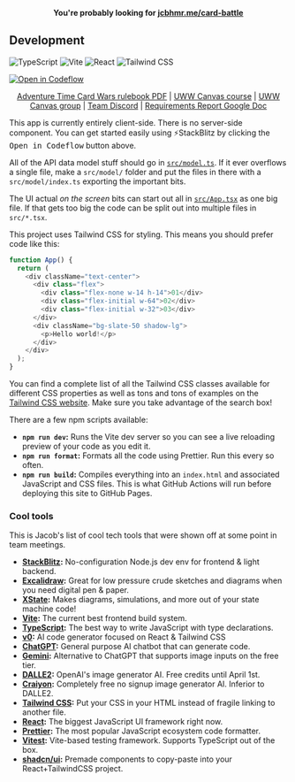 <p align=center>
  <b>You're probably looking for <a href="https://jcbhmr.me/card-battle/">jcbhmr.me/card-battle</a></b>
</p>

## Development

![TypeScript](https://img.shields.io/static/v1?style=for-the-badge&message=TypeScript&color=3178C6&logo=TypeScript&logoColor=FFFFFF&label=)
![Vite](https://img.shields.io/static/v1?style=for-the-badge&message=Vite&color=646CFF&logo=Vite&logoColor=FFFFFF&label=)
![React](https://img.shields.io/static/v1?style=for-the-badge&message=React&color=222222&logo=React&logoColor=61DAFB&label=)
![Tailwind CSS](https://img.shields.io/static/v1?style=for-the-badge&message=Tailwind+CSS&color=222222&logo=Tailwind+CSS&logoColor=06B6D4&label=)

[![Open in Codeflow](https://developer.stackblitz.com/img/open_in_codeflow.svg)](https://pr.new/https://github.com/jcbhmr/card-battle)

<p align=center><a href="https://upload.snakesandlattes.com/rules/a/AdventureTimeCardWarsFinnvsJake.pdf">Adventure Time Card Wars rulebook PDF</a>
  | <a href="https://uwwtw.instructure.com/courses/629539">UWW Canvas course</a>
  | <a href="https://uwwtw.instructure.com/groups/589727">UWW Canvas group</a>
  | <a href="https://discord.com/channels/1210270012871548968/1210270013316141087">Team Discord</a>
  | <a href="https://docs.google.com/document/d/14G7fjNbmNlFm-acpPyLgDmEr_H5b3vUcbiQiU-Q5cf8/edit">Requirements Report Google Doc</a>
</p>

This app is currently entirely client-side. There is no server-side component. You can get started easily using ⚡StackBlitz by clicking the <kbd>Open in Codeflow</kbd> button above.

All of the API data model stuff should go in [`src/model.ts`](src/model.ts). If it ever overflows a single file, make a `src/model/` folder and put the files in there with a `src/model/index.ts` exporting the important bits.

The UI actual _on the screen_ bits can start out all in [`src/App.tsx`](src/App.tsx) as one big file. If that gets too big the code can be split out into multiple files in `src/*.tsx`.

This project uses Tailwind CSS for styling. This means you should prefer code like this:

```js
function App() {
  return (
    <div className="text-center">
      <div class="flex">
        <div class="flex-none w-14 h-14">01</div>
        <div class="flex-initial w-64">02</div>
        <div class="flex-initial w-32">03</div>
      </div>
      <div className="bg-slate-50 shadow-lg">
        <p>Hello world!</p>
      </div>
    </div>
  );
}
```

You can find a complete list of all the Tailwind CSS classes available for different CSS properties as well as tons and tons of examples on the [Tailwind CSS website](https://tailwindcss.com/). Make sure you take advantage of the search box!

There are a few npm scripts available:

- **`npm run dev`:** Runs the Vite dev server so you can see a live reloading preview of your code as you edit it.
- **`npm run format`:** Formats all the code using Prettier. Run this every so often.
- **`npm run build`:** Compiles everything into an `index.html` and associated JavaScript and CSS files. This is what GitHub Actions will run before deploying this site to GitHub Pages.

### Cool tools

This is Jacob's list of cool tech tools that were shown off at some point in team meetings.

- **[StackBlitz](https://stackblitz.com/):** No-configuration Node.js dev env for frontend & light backend.
- **[Excalidraw](https://excalidraw.com/):** Great for low pressure crude sketches and diagrams when you need digital pen & paper.
- **[XState](https://github.com/statelyai/xstate):** Makes diagrams, simulations, and more out of your state machine code!
- **[Vite](https://vitejs.dev/):** The current best frontend build system.
- **[TypeScript](https://www.typescriptlang.org/):** The best way to write JavaScript with type declarations.
- **[v0](https://v0.dev/):** AI code generator focused on React & Tailwind CSS
- **[ChatGPT](https://chat.openai.com/):** General purpose AI chatbot that can generate code.
- **[Gemini](https://gemini.google.com/):** Alternative to ChatGPT that supports image inputs on the free tier.
- **[DALLE2](https://labs.openai.com/):** OpenAI's image generator AI. Free credits until April 1st.
- **[Craiyon](https://www.craiyon.com/):** Completely free no signup image generator AI. Inferior to DALLE2.
- **[Tailwind CSS](https://tailwindcss.com/):** Put your CSS in your HTML instead of fragile linking to another file.
- **[React](https://react.dev/):** The biggest JavaScript UI framework right now.
- **[Prettier](https://prettier.io/):** The most popular JavaScript ecosystem code formatter.
- **[Vitest](https://vitest.dev/):** Vite-based testing framework. Supports TypeScript out of the box.
- **[shadcn/ui](https://ui.shadcn.com/):** Premade components to copy-paste into your React+TailwindCSS project.
